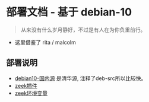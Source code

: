 # 部署文档 - 基于 debian-10
> 从来没有什么岁月静好，不过是有人在为你负重前行。
- 这里借鉴了 rita / malcolm 

## 部署说明

- [debian10-国内源](./sources.list) 是清华源, 注释了deb-src所以比较快。
- [zeek插件](./zeek_install_plugins.sh)
- [zeek环境变量](./zeek.env)
